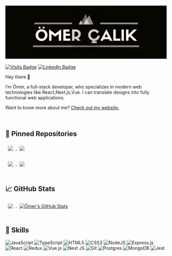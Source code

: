 [![Ömer's GitHub Banner](./assets/banner.png)](https://omerberkancalik.com)

[![Visits Badge](https://badges.pufler.dev/visits/omercalik/omercalik)](https://omerberkancalik.com)
[![LinkedIn Badge](https://img.shields.io/badge/LinkedIn-Profile-informational?style=flat&logo=linkedin&logoColor=white&color=0D76A8)](https://www.linkedin.com/in/omercalik/)

Hey there 👋

I’m Ömer, a full-stack developer, who specializes in modern web technologies like React,Next.js,Vue. I can translate designs into fully functional web applications.

Want to know more about me? [Check out my website.](https://omerberkancalik.com/)

<br>

## 📌 Pinned Repositories

<a href="https://github.com/omercalik/weather">
  <img align="center" style="margin:0.5rem" src="https://github-readme-stats.vercel.app/api/pin/?username=omercalik&repo=weather&title_color=F0803C&text_color=c9cacc&icon_color=4AB197&bg_color=171219" />
</a>

<a href="https://github.com/omercalik/cat-wiki-client">
  <img align="center" style="margin:0.5rem" src="https://github-readme-stats.vercel.app/api/pin/?username=omercalik&repo=cat-wiki-client&title_color=F0803C&text_color=c9cacc&icon_color=4AB197&bg_color=171219" />
</a>

<br>
<br>

<a href="https://github.com/omercalik/portfolio">
  <img align="center" style="margin:0.5rem" src="https://github-readme-stats.vercel.app/api/pin/?username=omercalik&repo=portfolio&title_color=F0803C&text_color=c9cacc&icon_color=4AB197&bg_color=171219" />
</a>

<a href="https://github.com/omercalik/country-quiz">
  <img align="center" style="margin:0.5rem" src="https://github-readme-stats.vercel.app/api/pin/?username=omercalik&repo=country-quiz&title_color=F0803C&text_color=c9cacc&icon_color=4AB197&bg_color=171219" />
</a>

<br>
<br>

## &#x1f4c8; GitHub Stats

<a href="https://github.com/omercalik">
  <img align="center" style="margin:0.5rem" src="https://github-readme-stats.vercel.app/api/top-langs/?username=omercalik&hide=html,css&title_color=F0803C&text_color=c9cacc&icon_color=4AB197&bg_color=171219" />
</a>

<a href="https://github.com/omercalik">
  <img align="center" style="margin:0.5rem" src="https://github-readme-stats.vercel.app/api?username=omercalik&show_icons=true&line_height=27&count_private=true&title_color=F0803C&text_color=c9cacc&icon_color=F0803C&bg_color=171219" alt="Ömer's GitHub Stats" />
</a>

<br>
<br>

## 💼 Skills

![JavaScript](https://img.shields.io/badge/javascript-%23323330.svg?style=for-the-badge&logo=javascript&logoColor=%23F7DF1E)
![TypeScript](https://img.shields.io/badge/typescript-%23007ACC.svg?style=for-the-badge&logo=typescript&logoColor=white)
![HTML5](https://img.shields.io/badge/html5-%23E34F26.svg?style=for-the-badge&logo=html5&logoColor=white)
![CSS3](https://img.shields.io/badge/css3-%231572B6.svg?style=for-the-badge&logo=css3&logoColor=white)
![NodeJS](https://img.shields.io/badge/node.js-%2343853D.svg?style=for-the-badge&logo=node.js&logoColor=white)
![Express.js](https://img.shields.io/badge/express.js-%23404d59.svg?style=for-the-badge&logo=express&logoColor=%2361DAFB)
![React](https://img.shields.io/badge/react-%2320232a.svg?style=for-the-badge&logo=react&logoColor=%2361DAFB)
![Redux](https://img.shields.io/badge/redux-%23593d88.svg?style=for-the-badge&logo=redux&logoColor=white)
![Vue.js](https://img.shields.io/badge/vuejs-%2335495e.svg?style=for-the-badge&logo=vuedotjs&logoColor=%234FC08D)
![Next JS](https://img.shields.io/badge/Next-black?style=for-the-badge&logo=next.js&logoColor=white)
![Git](https://img.shields.io/badge/git-%23F05033.svg?style=for-the-badge&logo=git&logoColor=white)
![Postgres](https://img.shields.io/badge/postgres-%23316192.svg?style=for-the-badge&logo=postgresql&logoColor=white)
![MongoDB](https://img.shields.io/badge/MongoDB-%234ea94b.svg?style=for-the-badge&logo=mongodb&logoColor=white)
![Jest](https://img.shields.io/badge/-jest-%23C21325?style=for-the-badge&logo=jest&logoColor=white)
 
 <br>

<br>
